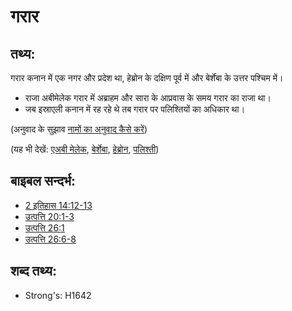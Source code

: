 # गरार #

## तथ्य: ##

​गरार कनान में एक नगर और प्रदेश था, हेब्रोन के दक्षिण पूर्व में और बेर्शेबा के उत्तर पश्चिम में।

* राजा अबीमेलेक गरार में अब्राहम और सारा के आप्रवास के समय गरार का राजा था।
* जब इस्राएली कनान में रह रहे थे तब गरार पर पलिश्तियों का अधिकार था।

(अनुवाद के सुझाव [नामों का अनुवाद कैसे करें](rc://hi/ta/man/translate/translate-names))

(यह भी देखें: [एअबी मेलेक](../names/abimelech.md), [बेर्शेबा](../names/beersheba.md), [हेब्रोन](../names/hebron.md), [पलिश्ती](../names/philistines.md))

## बाइबल सन्दर्भ: ##

* [2 इतिहास 14:12-13](rc://hi/tn/help/2ch/14/12)
* [उत्पत्ति 20:1-3](rc://hi/tn/help/gen/20/01)
* [उत्पत्ति 26:1](rc://hi/tn/help/gen/26/01)
* [उत्पत्ति 26:6-8](rc://hi/tn/help/gen/26/06)

## शब्द तथ्य: ##

* Strong's: H1642
